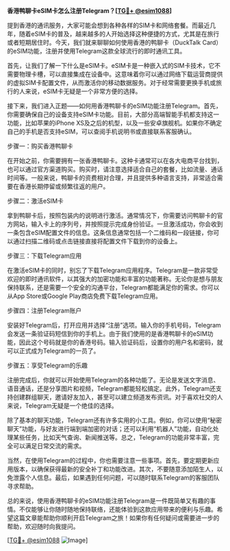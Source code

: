 **香港鸭聊卡eSIM卡怎么注册Telegram？[[TG💪+ @esim1088](https://t.me/s/esim1088)]**

提到香港的通讯服务，大家可能会想到各种各样的SIM卡和网络套餐。而最近几年，随着eSIM卡的普及，越来越多的人开始选择这种便捷的方式，尤其是在旅行或者短期居住时。今天，我们就来聊聊如何使用香港的鸭聊卡（DuckTalk Card）的eSIM功能，注册并使用Telegram这款全球流行的即时通讯工具。

首先，让我们了解一下什么是eSIM卡。eSIM卡是一种嵌入式的SIM卡技术，它不需要物理卡槽，可以直接集成在设备中。这意味着你可以通过网络下载运营商提供的虚拟SIM卡配置文件，从而激活你的移动数据服务。对于经常需要更换手机或旅行的人来说，eSIM卡无疑是一个非常方便的选择。

接下来，我们进入正题——如何用香港鸭聊卡的eSIM功能注册Telegram。首先，你需要确保自己的设备支持eSIM卡功能。目前，大部分高端智能手机都支持这一功能，比如苹果的iPhone XS及之后的机型，以及一些安卓旗舰机。如果你不确定自己的手机是否支持eSIM，可以查阅手机说明书或直接联系客服确认。

步骤一：购买香港鸭聊卡

在开始之前，你需要拥有一张香港鸭聊卡。这种卡通常可以在各大电商平台找到，也可以通过官方渠道购买。购买时，请注意选择适合自己的套餐，比如流量、通话时间等。一般来说，鸭聊卡的资费相对合理，并且提供多种语言支持，非常适合需要在香港长期停留或频繁往返的用户。

步骤二：激活eSIM卡

拿到鸭聊卡后，按照包装内的说明进行激活。通常情况下，你需要访问鸭聊卡的官方网站，输入卡上的序列号，并按照提示完成身份验证。一旦激活成功，你会收到一条包含eSIM配置文件的信息。这条信息通常包括一个二维码和一段链接，你可以通过扫描二维码或点击链接直接将配置文件下载到你的设备上。

步骤三：下载Telegram应用

在激活eSIM卡的同时，别忘了下载Telegram应用程序。Telegram是一款非常受欢迎的即时通讯软件，以其强大的加密功能和丰富的功能著称。无论你是想与朋友保持联系，还是需要一个安全的沟通平台，Telegram都能满足你的需求。你可以从App Store或Google Play商店免费下载Telegram应用。

步骤四：注册Telegram账户

安装好Telegram后，打开应用并选择“注册”选项。输入你的手机号码，Telegram会发送一条验证码短信到你的手机上。由于我们使用的是香港鸭聊卡的eSIM功能，因此这个号码就是你的香港号码。输入验证码后，设置你的用户名和密码，就可以正式成为Telegram的一员了。

步骤五：享受Telegram的乐趣

注册完成后，你就可以开始使用Telegram的各种功能了。无论是发送文字消息、语音通话，还是分享图片和视频，Telegram都能轻松搞定。此外，Telegram还支持创建群组聊天，邀请好友加入，甚至可以建立频道发布资讯。对于喜欢社交的人来说，Telegram无疑是一个绝佳的选择。

除了基本的聊天功能，Telegram还有许多实用的小工具。例如，你可以使用“秘密聊天”功能，与好友进行端到端加密的对话；还可以利用“机器人”功能，自动化处理某些任务，比如天气查询、新闻推送等。总之，Telegram的功能非常丰富，完全可以满足日常交流的需求。

当然，在使用Telegram的过程中，你也需要注意一些事项。首先，要定期更新应用版本，以确保获得最新的安全补丁和功能改进。其次，不要随意添加陌生人，以免泄露个人信息。最后，如果遇到任何问题，可以随时联系Telegram的客服团队寻求帮助。

总的来说，使用香港鸭聊卡的eSIM功能注册Telegram是一件既简单又有趣的事情。不仅能够让你随时随地保持联络，还能体验到这款应用带来的便利与乐趣。希望这篇文章能帮助你顺利开启Telegram之旅！如果你有任何疑问或需要进一步的帮助，欢迎随时向我提问。

[[TG💪+ @esim1088](https://t.me/s/esim1088) ![Image](https://i.postimg.cc/4NQfJmqS/Snipaste-2025-05-13-00-14-12.png)]